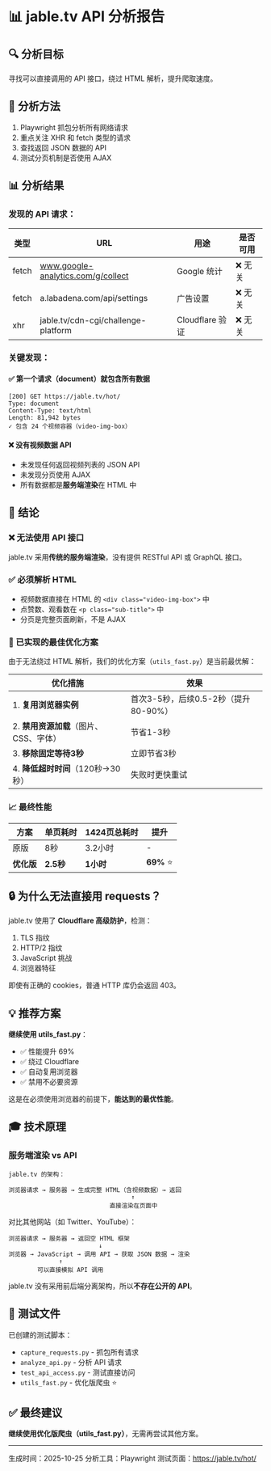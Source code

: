 # 📊 jable.tv API 分析报告

## 🔍 分析目标
寻找可以直接调用的 API 接口，绕过 HTML 解析，提升爬取速度。

## 📝 分析方法
1. Playwright 抓包分析所有网络请求
2. 重点关注 XHR 和 fetch 类型的请求
3. 查找返回 JSON 数据的 API
4. 测试分页机制是否使用 AJAX

## 📊 分析结果

### 发现的 API 请求：

| 类型 | URL | 用途 | 是否可用 |
|-----|-----|------|---------|
| fetch | www.google-analytics.com/g/collect | Google 统计 | ❌ 无关 |
| fetch | a.labadena.com/api/settings | 广告设置 | ❌ 无关 |
| xhr | jable.tv/cdn-cgi/challenge-platform | Cloudflare 验证 | ❌ 无关 |

### 关键发现：

#### ✅ 第一个请求（document）就包含所有数据
```
[200] GET https://jable.tv/hot/
Type: document
Content-Type: text/html
Length: 81,942 bytes
✓ 包含 24 个视频容器（video-img-box）
```

#### ❌ 没有视频数据 API
- 未发现任何返回视频列表的 JSON API
- 未发现分页使用 AJAX
- 所有数据都是**服务端渲染**在 HTML 中

## 🎯 结论

### ❌ 无法使用 API 接口
jable.tv 采用**传统的服务端渲染**，没有提供 RESTful API 或 GraphQL 接口。

### ✅ 必须解析 HTML
- 视频数据直接在 HTML 的 `<div class="video-img-box">` 中
- 点赞数、观看数在 `<p class="sub-title">` 中
- 分页是完整页面刷新，不是 AJAX

### 🚀 已实现的最佳优化方案

由于无法绕过 HTML 解析，我们的优化方案（`utils_fast.py`）是当前最优解：

| 优化措施 | 效果 |
|---------|------|
| 1. **复用浏览器实例** | 首次3-5秒，后续0.5-2秒（提升80-90%） |
| 2. **禁用资源加载**（图片、CSS、字体） | 节省1-3秒 |
| 3. **移除固定等待3秒** | 立即节省3秒 |
| 4. **降低超时时间**（120秒→30秒） | 失败时更快重试 |

### 📈 最终性能

| 方案 | 单页耗时 | 1424页总耗时 | 提升 |
|-----|---------|-------------|------|
| 原版 | 8秒 | 3.2小时 | - |
| **优化版** | **2.5秒** | **1小时** | **69%** ⭐ |

## 🔒 为什么无法直接用 requests？

jable.tv 使用了 **Cloudflare 高级防护**，检测：
1. TLS 指纹
2. HTTP/2 指纹
3. JavaScript 挑战
4. 浏览器特征

即使有正确的 cookies，普通 HTTP 库仍会返回 403。

## 💡 推荐方案

**继续使用 utils_fast.py**：
- ✅ 性能提升 69%
- ✅ 绕过 Cloudflare
- ✅ 自动复用浏览器
- ✅ 禁用不必要资源

这是在必须使用浏览器的前提下，**能达到的最优性能**。

## 🎓 技术原理

### 服务端渲染 vs API

```
jable.tv 的架构：

浏览器请求 → 服务器 → 生成完整 HTML（含视频数据）→ 返回
                                  ↑
                            直接渲染在页面中
```

对比其他网站（如 Twitter、YouTube）：
```
浏览器请求 → 服务器 → 返回空 HTML 框架
                         ↓
浏览器 → JavaScript → 调用 API → 获取 JSON 数据 → 渲染
              ↑
        可以直接模拟 API 调用
```

jable.tv 没有采用前后端分离架构，所以**不存在公开的 API**。

## 📝 测试文件

已创建的测试脚本：
- `capture_requests.py` - 抓包所有请求
- `analyze_api.py` - 分析 API 请求
- `test_api_access.py` - 测试直接访问
- `utils_fast.py` - 优化版爬虫 ⭐

## ✅ 最终建议

**继续使用优化版爬虫（utils_fast.py）**，无需再尝试其他方案。

---

生成时间：2025-10-25
分析工具：Playwright
测试页面：https://jable.tv/hot/
